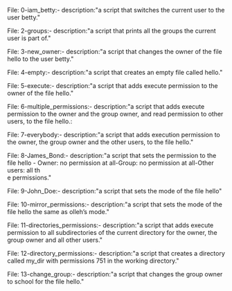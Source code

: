 File: 0-iam_betty:-
description:"a script that switches the current user to the user betty."

File: 2-groups:-
description:"a script that prints all the groups the current user is part of."

File: 3-new_owner:-
description:"a script that changes the owner of the file hello to the user betty."

File: 4-empty:-
description:"a script that creates an empty file called hello."

File: 5-execute:-
description:"a script that adds execute permission to the owner of the file hello."

File: 6-multiple_permissions:-
description:"a script that adds execute permission to the owner and the group owner, and read permission to other users, to the file hello.:

File: 7-everybody:-
description:"a script that adds execution permission to the owner, the group owner and the other users, to the file hello."

File: 8-James_Bond:-
description:"a script that sets the permission to the file hello - Owner: no permission at all-Group: no permission at all-Other users: all th\
e permissions."

File: 9-John_Doe:-
description:"a script that sets the mode of the file hello"

File: 10-mirror_permissions:-
description:"a script that sets the mode of the file hello the same as olleh’s mode."

File: 11-directories_permissions:-
description:"a script that adds execute permission to all subdirectories of the current directory for the owner, the group owner and all other users."

File: 12-directory_permissions:-
description:"a script that creates a directory called my_dir with permissions 751 in the working directory."

File: 13-change_group:-
description:"a script that changes the group owner to school for the file hello."